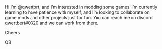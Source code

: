 Hi I’m @qwertbrt, and I’m interested in modding some games.
I’m currently learning to have patience with myself, and I’m looking to collaborate on game mods and other projects just for fun.
You can reach me on discord qwertbert#0320 and we can work from there. 

Cheers

QB
<!---
qwerbrt out
--->
